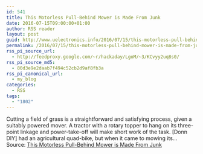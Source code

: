 ```yaml
---
id: 541
title: This Motorless Pull-Behind Mower is Made From Junk
date: 2016-07-15T09:00:00+01:00
author: RSS reader
layout: post
guid: http://www.uelectronics.info/2016/07/15/this-motorless-pull-behind-mower-is-made-from-junk/
permalink: /2016/07/15/this-motorless-pull-behind-mower-is-made-from-junk/
rss_pi_source_url:
  - http://feedproxy.google.com/~r/hackaday/LgoM/~3/KCvyy2uq8s0/
rss_pi_source_md5:
  - 80d3e9e2daab7f494c52cb2d9af8fb3a
rss_pi_canonical_url:
  - my_blog
categories:
  - RSS
tags:
  - "1802"
---
```

Cutting a field of grass is a straightforward and satisfying process, given a suitably powered mover. A tractor with a rotary topper to hang on its three-point linkage and power-take-off will make short work of the task. [Donn DIY] had an agricultural quad-bike, but when it came to mowing its…&#013;  
Source: <a href="http://feedproxy.google.com/~r/hackaday/LgoM/~3/KCvyy2uq8s0/" target="_blank">This Motorless Pull-Behind Mower is Made From Junk</a>